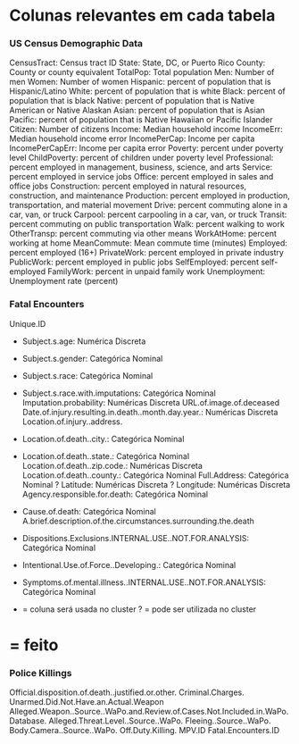 # Colunas relevantes em cada tabela

### US Census Demographic Data
CensusTract: Census tract ID 
State: State, DC, or Puerto Rico 
County: County or county equivalent 
TotalPop: Total population 
Men: Number of men 
Women: Number of women 
Hispanic: percent of population that is Hispanic/Latino 
White: percent of population that is white 
Black: percent of population that is black 
Native: percent of population that is Native American or Native Alaskan 
Asian: percent of population that is Asian 
Pacific: percent of population that is Native Hawaiian or Pacific Islander Citizen: Number of citizens 
Income: Median household income 
IncomeErr: Median household income error 
IncomePerCap: Income per capita 
IncomePerCapErr: Income per capita error 
Poverty: percent under poverty level 
ChildPoverty: percent of children under poverty level
Professional: percent employed in management, business, science, and arts Service: percent employed in service jobs 
Office: percent employed in sales and office jobs 
Construction: percent employed in natural resources, construction, and maintenance 
Production: percent employed in production, transportation, and material movement 
Drive: percent commuting alone in a car, van, or truck 
Carpool: percent carpooling in a car, van, or truck 
Transit: percent commuting on public transportation 
Walk: percent walking to work 
OtherTransp: percent commuting via other means 
WorkAtHome: percent working at home 
MeanCommute: Mean commute time (minutes) 
Employed: percent employed (16+) 
PrivateWork: percent employed in private industry 
PublicWork: percent employed in public jobs 
SelfEmployed: percent self-employed 
FamilyWork: percent in unpaid family work 
Unemployment: Unemployment rate (percent)


### Fatal Encounters
Unique.ID
* Subject.s.age: Numérica Discreta
* Subject.s.gender: Categórica Nominal
* Subject.s.race: Categórica Nominal
* Subject.s.race.with.imputations: Categórica Nominal
Imputation.probability: Numéricas Discreta
URL.of.image.of.deceased
Date.of.injury.resulting.in.death..month.day.year.: Numéricas Discreta
Location.of.injury..address.
* Location.of.death..city.: Categórica Nominal
* Location.of.death..state.: Categórica Nominal
Location.of.death..zip.code.: Numéricas Discreta
Location.of.death..county.: Categórica Nominal
Full.Address: Categórica Nominal
? Latitude: Numéricas Discreta
? Longitude: Numéricas Discreta
Agency.responsible.for.death: Categórica Nominal
* Cause.of.death: Categórica Nominal
A.brief.description.of.the.circumstances.surrounding.the.death
* Dispositions.Exclusions.INTERNAL.USE..NOT.FOR.ANALYSIS: Categórica Nominal
* Intentional.Use.of.Force..Developing.: Categórica Nominal
* Symptoms.of.mental.illness..INTERNAL.USE..NOT.FOR.ANALYSIS: Categórica Nominal

* = coluna será usada no cluster
? = pode ser utilizada no cluster
# = feito


### Police Killings
Official.disposition.of.death..justified.or.other.
Criminal.Charges.
Unarmed.Did.Not.Have.an.Actual.Weapon
Alleged.Weapon..Source..WaPo.and.Review.of.Cases.Not.Included.in.WaPo.Database.
Alleged.Threat.Level..Source..WaPo.
Fleeing..Source..WaPo.
Body.Camera..Source..WaPo.
Off.Duty.Killing.
MPV.ID
Fatal.Encounters.ID